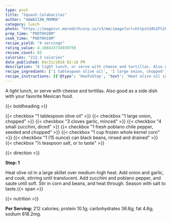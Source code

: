 ```yaml
---
type: post
title: "Squash Calabacitas"
author: "HAWAIIAN_MOMMA"
category: lunch
photo: "https://imagesvc.meredithcorp.io/v3/mm/image?url=https%3A%2F%2Fimages.media-allrecipes.com%2Fuserphotos%2F46151.jpg"
prep_time: "P0DT0H20M"
cook_time: "P0DT0H10M"
recipe_yield: "4 servings"
rating_value: 4.108433734939759
review_count: 83
calories: "212.3 calories"
date_published: 04/21/2018 02:18 PM
description: "A light lunch, or serve with cheese and tortillas. Also good as a side dish with your favorite Mexican food."
recipe_ingredient: ['1 tablespoon olive oil', '1 large onion, chopped', '3 cloves garlic, minced', '4 small zucchini, diced', '1 fresh poblano chile pepper, seeded and chopped', '1 cup frozen whole kernel corn', '1 (15 ounce) can black beans, rinsed and drained', '½ teaspoon salt, or to taste']
recipe_instructions: [{'@type': 'HowToStep', 'text': 'Heat olive oil in a large skillet over medium-high heat. Add onion and garlic, and cook, stirring until translucent. Add zucchini and poblano pepper, and saute until soft. Stir in corn and beans, and heat through. Season with salt to taste.\n'}]
---
```


A light lunch, or serve with cheese and tortillas. Also good as a side dish with your favorite Mexican food. 

{{< boldheading >}}

{{< checkbox "1 tablespoon olive oil" >}}
{{< checkbox "1 large onion, chopped" >}}
{{< checkbox "3 cloves garlic, minced" >}}
{{< checkbox "4 small zucchini, diced" >}}
{{< checkbox "1  fresh poblano chile pepper, seeded and chopped" >}}
{{< checkbox "1 cup frozen whole kernel corn" >}}
{{< checkbox "1 (15 ounce) can black beans, rinsed and drained" >}}
{{< checkbox "½ teaspoon salt, or to taste" >}}


{{< direction >}}

**Step: 1**

Heat olive oil in a large skillet over medium-high heat. Add onion and garlic, and cook, stirring until translucent. Add zucchini and poblano pepper, and saute until soft. Stir in corn and beans, and heat through. Season with salt to taste.{{< span >}}

{{< nutrition >}}

**Per Serving:** 212 calories; protein 10.1g; carbohydrates 36.8g; fat 4.6g; sodium 818.2mg.